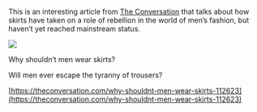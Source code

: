 This is an interesting article from [The Conversation](https://theconversation.com) that talks about how skirts have taken on a role of rebellion in the world of men’s fashion, but haven’t yet reached mainstream status.

[](https://theconversation.com/why-shouldnt-men-wear-skirts-112623 "Why shouldn’t men wear skirts?")

![](file-20190313-123545-g9b8ke.jpg)

Why shouldn’t men wear skirts?

Will men ever escape the tyranny of trousers?

[https://theconversation.com/why-shouldnt-men-wear-skirts-112623](https://theconversation.com/why-shouldnt-men-wear-skirts-112623)